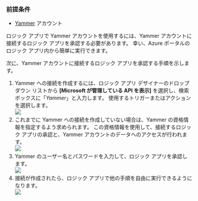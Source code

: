 ### <a name="prerequisites"></a>前提条件
* [Yammer](https://www.yammer.com/) アカウント 

ロジック アプリで Yammer アカウントを使用するには、Yammer アカウントに接続するロジック アプリを承認する必要があります。 幸い、Azure ポータルのロジック アプリ内から簡単に実行できます。 

次に、Yammer アカウントに接続するロジック アプリを承認する手順を示します。

1. Yammer への接続を作成するには、ロジック アプリ デザイナーのドロップダウン リストから **[Microsoft が管理している API を表示]** を選択し、検索ボックスに「*Yammer*」と入力します。 使用するトリガーまたはアクションを選択します。  
   ![](./media/connectors-create-api-yammer/yammer-1.png)
2. これまでに Yammer への接続を作成していない場合は、Yammer の資格情報を指定するよう求められます。 この資格情報を使用して、接続するロジック アプリの承認と、Yammer アカウントのデータへのアクセスが行われます。  
   ![](./media/connectors-create-api-yammer/yammer-2.png)
3. Yammer のユーザー名とパスワードを入力して、ロジック アプリを承認します。  
   ![](./media/connectors-create-api-yammer/yammer-3.png)   
4. 接続が作成されたら、ロジック アプリで他の手順を自由に実行できるようになります。  
   ![](./media/connectors-create-api-yammer/yammer-4.png)   



<!--HONumber=Nov16_HO3-->


